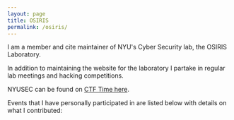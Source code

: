 ```yaml
---
layout: page
title: OSIRIS
permalink: /osiris/
---
```


I am a member and cite maintainer of NYU's Cyber Security lab, the OSIRIS Laboratory.

In addition to maintaining the website for the laboratory I partake in regular lab meetings and hacking competitions.

NYUSEC can be found on [CTF Time here][CTFtime].

Events that I have personally participated in are listed below with details on what I contributed:

[CTFtime]: https://ctftime.org/team/439
